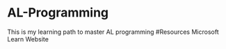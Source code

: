 # AL-Programming
This is my learning path to master AL programming
#Resources
Microsoft Learn Website
